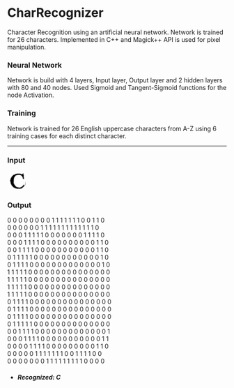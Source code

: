 # CharRecognizer
Character Recognition using an artificial neural network. Network is trained for 26 characters. Implemented in C++ and Magick++ API is used for pixel manipulation.

### Neural Network
Network is build with 4 layers, Input layer, Output layer and 2 hidden layers with 80 and 40 nodes. Used Sigmoid and Tangent-Sigmoid functions for the node Activation.

### Training 
Network is trained for 26 English uppercase characters from A-Z using 6 training cases for each distinct character.
<hr>

### Input
![architecture](https://github.com/heshanera/CharRecognizer/blob/master/imgs/testing/C2.png)

### Output

0 0 0 0 0 0 0 0 1 1 1 1 1 1 1 0 0 1 1 0 <br>
0 0 0 0 0 0 1 1 1 1 1 1 1 1 1 1 1 1 1 0 <br>
0 0 0 1 1 1 1 1 0 0 0 0 0 0 0 1 1 1 1 0 <br>
0 0 0 1 1 1 1 0 0 0 0 0 0 0 0 0 0 1 1 0 <br>
0 0 1 1 1 1 0 0 0 0 0 0 0 0 0 0 0 1 1 0 <br>
0 1 1 1 1 1 0 0 0 0 0 0 0 0 0 0 0 0 1 0 <br>
0 1 1 1 1 0 0 0 0 0 0 0 0 0 0 0 0 0 1 0 <br>
1 1 1 1 1 0 0 0 0 0 0 0 0 0 0 0 0 0 0 0 <br>
1 1 1 1 1 0 0 0 0 0 0 0 0 0 0 0 0 0 0 0 <br>
1 1 1 1 1 0 0 0 0 0 0 0 0 0 0 0 0 0 0 0 <br>
1 1 1 1 1 0 0 0 0 0 0 0 0 0 0 0 0 0 0 0 <br>
0 1 1 1 1 0 0 0 0 0 0 0 0 0 0 0 0 0 0 0 <br>
0 1 1 1 1 0 0 0 0 0 0 0 0 0 0 0 0 0 0 0 <br>
0 1 1 1 1 0 0 0 0 0 0 0 0 0 0 0 0 0 0 0 <br>
0 1 1 1 1 1 0 0 0 0 0 0 0 0 0 0 0 0 0 0 <br>
0 0 1 1 1 1 0 0 0 0 0 0 0 0 0 0 0 0 0 1 <br>
0 0 0 1 1 1 1 0 0 0 0 0 0 0 0 0 0 0 1 1 <br>
0 0 0 0 1 1 1 1 0 0 0 0 0 0 0 0 0 1 1 0 <br>
0 0 0 0 0 1 1 1 1 1 1 1 0 0 1 1 1 1 0 0 <br>
0 0 0 0 0 0 0 1 1 1 1 1 1 1 1 1 0 0 0 0 <br>

- ##### Recognized: C

